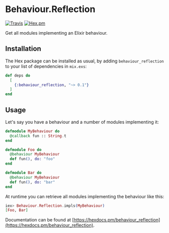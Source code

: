 # Behaviour.Reflection

[![Travis](https://img.shields.io/travis/marcelotto/behaviour_reflection.svg?style=flat-square)](https://travis-ci.org/marcelotto/behaviour_reflection)
[![Hex.pm](https://img.shields.io/hexpm/v/behaviour_reflection.svg?style=flat-square)](https://hex.pm/packages/behaviour_reflection)


Get all modules implementing an Elixir behaviour.


## Installation

The Hex package can be installed as usual, by adding `behaviour_reflection` to your list of dependencies in `mix.exs`:

```elixir
def deps do
  [
    {:behaviour_reflection, "~> 0.1"}
  ]
end
```


## Usage

Let's say you have a behaviour and a number of modules implementing it:

```elixir
defmodule MyBehaviour do
  @callback fun :: String.t
end

defmodule Foo do
  @behaviour MyBehaviour
  def fun(), do: "foo"
end

defmodule Bar do
  @behaviour MyBehaviour
  def fun(), do: "bar"
end
```

At runtime you can retrieve all modules implementing the behaviour like this:

```elixir
iex> Behaviour.Reflection.impls(MyBehaviour)
[Foo, Bar]
```

Documentation can be found at [https://hexdocs.pm/behaviour_reflection](https://hexdocs.pm/behaviour_reflection).
